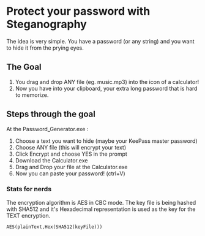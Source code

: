 # Protect your password with Steganography
The idea is very simple. You have a password (or any string) and you want to hide it from the prying eyes.

## The Goal
1) You drag and drop ANY file (eg. music.mp3) into the icon of a calculator!
2) Now you have into your clipboard, your extra long password that is hard to memorize.

## Steps through the goal
At the Password_Generator.exe :
1) Choose a text you want to hide (maybe your KeePass master password)
2) Choose ANY file (this will encrypt your text)
3) Click Encrypt and choose YES in the prompt
4) Download the Calculator.exe
5) Drag and Drop your file at the Calculator.exe
6) Now you can paste your password! (ctrl+V)

### Stats for nerds
The encryption algorithm is AES in CBC mode. The key file is being hashed with SHA512 and it's Hexadecimal representation is used as the key for the TEXT encryption.<br/>
```
AES(plainText,Hex(SHA512(keyFile)))
```
